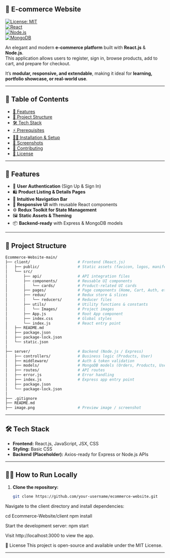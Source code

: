 ## 🛒 E-commerce Website

[![License: MIT](https://img.shields.io/badge/License-MIT-yellow.svg)](LICENSE)  
[![React](https://img.shields.io/badge/Frontend-React.js-61DAFB?logo=react)](https://reactjs.org/)  
[![Node.js](https://img.shields.io/badge/Backend-Node.js-339933?logo=node.js)](https://nodejs.org/)  
[![MongoDB](https://img.shields.io/badge/Database-MongoDB-4DB33D?logo=mongodb)](https://www.mongodb.com/)  

An elegant and modern **e-commerce platform** built with **React.js** & **Node.js**.  
This application allows users to register, sign in, browse products, add to cart, and prepare for checkout.  

It’s **modular, responsive, and extendable**, making it ideal for **learning, portfolio showcase, or real-world use**.  

---

## 📑 Table of Contents
- [🚀 Features](#-features)  
- [📁 Project Structure](#-project-structure)  
- [🛠️ Tech Stack](#️-tech-stack)  
- [⚡ Prerequisites](#-prerequisites)  
- [🧑‍💻 Installation & Setup](#-installation--setup)  
- [📸 Screenshots](#-screenshots)  
- [🤝 Contributing](#-contributing)  
- [📜 License](#-license)  

---

## 🚀 Features

- 🔐 **User Authentication** (Sign Up & Sign In)  
- 🛍️ **Product Listing & Details Pages**  
- 🧭 **Intuitive Navigation Bar**  
- 🎨 **Responsive UI** with reusable React components  
- ⚙️ **Redux Toolkit for State Management**  
- 🖼️ **Static Assets & Theming**  
- 📦 **Backend-ready** with Express & MongoDB models  

---

## 📁 Project Structure

```bash
Ecommerce-Website-main/
├── client/                     # Frontend (React.js)
│   ├── public/                 # Static assets (favicon, logos, manifest)
│   └── src/
│       ├── api/                # API integration files
│       ├── components/         # Reusable UI components
│       │   └── cards/          # Product-related UI cards
│       ├── pages/              # Page components (Home, Cart, Auth, etc.)
│       ├── redux/              # Redux store & slices
│       │   └── reducers/       # Reducer files
│       ├── utils/              # Utility functions & constants
│       │   └── Images/         # Project images
│       ├── App.js              # Root App component
│       ├── index.css           # Global styles
│       └── index.js            # React entry point
│   ├── README.md
│   ├── package.json
│   ├── package-lock.json
│   └── static.json
│
├── server/                     # Backend (Node.js / Express)
│   ├── controllers/            # Business logic (Products, User)
│   ├── middleware/             # Auth & token validation
│   ├── models/                 # MongoDB models (Orders, Products, Users)
│   ├── routes/                 # API routes
│   ├── error.js                # Error handling
│   ├── index.js                # Express app entry point
│   ├── package.json
│   └── package-lock.json
│
├── .gitignore
├── README.md
├── image.png                   # Preview image / screenshot

```


---

## 🛠️ Tech Stack

- **Frontend:** React.js, JavaScript, JSX, CSS  
- **Styling:** Basic CSS  
- **Backend (Placeholder):** Axios-ready for Express or Node.js APIs

---

## 🧑‍💻 How to Run Locally

1. **Clone the repository:**

   ```bash
   git clone https://github.com/your-username/ecommerce-website.git

Navigate to the client directory and install dependencies:

cd Ecommerce-Website/client
npm install

Start the development server:
npm start

Visit http://localhost:3000 to view the app.


🧾 License
This project is open-source and available under the MIT License.

---

<!--### ✅ Changes made:
- Fixed inconsistent headers and spacing
- Used code blocks properly
- Formatted file structure section
- Cleaned up the steps under "How to Run Locally"
- Added horizontal rules (`---`) for clean separation

Let me know if you want to add:
- Live demo link
- Environment variables section
- Deployment instructions (Render, Vercel, Netlify)

Want a badge (like "Built with React") at the top too? I can add that!-->






